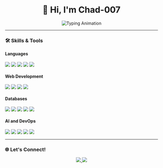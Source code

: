 <h1 align="center">👋 Hi, I'm Chad-007</h1>
<p align="center">
  <img src="https://readme-typing-svg.demolab.com?font=Fira+Code&size=24&duration=2000&pause=500&color=F70000&center=true&vCenter=true&width=435&lines=Full-Stack+Web+Developer;AI+Model+Finetuner;DevOps+Enthusiast" alt="Typing Animation">
</p>

---

### 🛠️ Skills & Tools

#### **Languages**
<p>
  <img src="https://img.shields.io/badge/C-%2300599C.svg?style=flat-square&logo=c&logoColor=white">
  <img src="https://img.shields.io/badge/Java-%23ED8B00.svg?style=flat-square&logo=java&logoColor=white">
  <img src="https://img.shields.io/badge/Rust-%23000000.svg?style=flat-square&logo=rust&logoColor=white">
  <img src="https://img.shields.io/badge/JavaScript-%23F7DF1E.svg?style=flat-square&logo=javascript&logoColor=black">
  <img src="https://img.shields.io/badge/Python-%233776AB.svg?style=flat-square&logo=python&logoColor=white">
</p>

#### **Web Development**
<p>
  <img src="https://img.shields.io/badge/React-%2361DAFB.svg?style=flat-square&logo=react&logoColor=black">
  <img src="https://img.shields.io/badge/React%20Native-%2361DAFB.svg?style=flat-square&logo=react&logoColor=black">
  <img src="https://img.shields.io/badge/Node.js-%23339933.svg?style=flat-square&logo=nodedotjs&logoColor=white">
  <img src="https://img.shields.io/badge/.NET-%23512BD4.svg?style=flat-square&logo=dotnet&logoColor=white">
</p>

#### **Databases**
<p>
  <img src="https://img.shields.io/badge/MySQL-%234479A1.svg?style=flat-square&logo=mysql&logoColor=white">
  <img src="https://img.shields.io/badge/PostgreSQL-%23336791.svg?style=flat-square&logo=postgresql&logoColor=white">
  <img src="https://img.shields.io/badge/MongoDB-%2347A248.svg?style=flat-square&logo=mongodb&logoColor=white">
  <img src="https://img.shields.io/badge/Supabase-%233FCF8E.svg?style=flat-square&logo=supabase&logoColor=white">
  <img src="https://img.shields.io/badge/Firebase-%23FFCA28.svg?style=flat-square&logo=firebase&logoColor=black">
</p>

#### **AI and DevOps**
<p>
  <img src="https://img.shields.io/badge/PyTorch-%23EE4C2C.svg?style=flat-square&logo=pytorch&logoColor=white">
  <img src="https://img.shields.io/badge/TensorFlow-%23FF6F00.svg?style=flat-square&logo=tensorflow&logoColor=white">
  <img src="https://img.shields.io/badge/GitLab-%23FC6D26.svg?style=flat-square&logo=gitlab&logoColor=white">
  <img src="https://img.shields.io/badge/Jenkins-%23D24939.svg?style=flat-square&logo=jenkins&logoColor=white">
  <img src="https://img.shields.io/badge/Docker-%232496ED.svg?style=flat-square&logo=docker&logoColor=white">
</p>

---

### 🌐 Let's Connect!
<p align="center">
  <a href="https://github.com/Chad-007" target="_blank">
    <img src="https://img.shields.io/badge/GitHub-%23181717.svg?style=flat-square&logo=github&logoColor=white">
  </a>
  <a href="https://www.linkedin.com/in/alan-sebastian-081596257/" target="_blank">
    <img src="https://img.shields.io/badge/LinkedIn-%230077B5.svg?style=flat-square&logo=linkedin&logoColor=white">
  </a>
</p>
